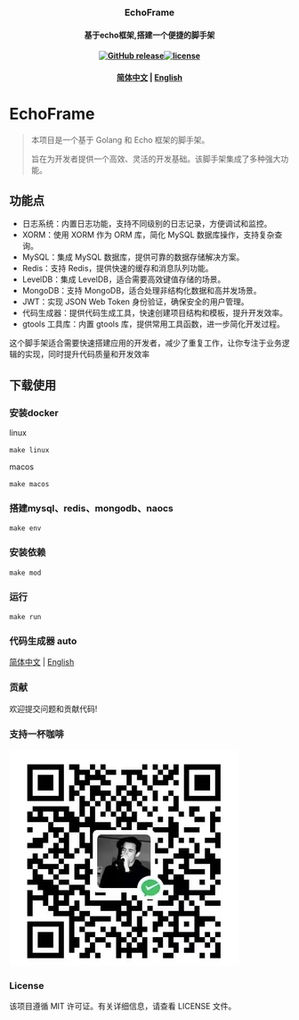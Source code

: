 ### <p align="center">EchoFrame</p>
#### <p align="center">基于echo框架,搭建一个便捷的脚手架</p>
#### <p align="center"><a href="https://github.com/jeffcail/cgncode/releases"><img src="https://img.shields.io/github/release/cgncode/releases.svg" alt="GitHub release"></a><a href="https://github.com/jeffcail/cgncode/blob/master/LICENSE"><img src="https://img.shields.io/github/license/mashape/apistatus.svg" alt="license"></a><p>
#### <p align="center"><a href="./README.md" target="_blank">简体中文</a> | <a href="./README_en.md" target="_blank">English</a> </p>

# EchoFrame
> 本项目是一个基于 Golang 和 Echo 框架的脚手架。
> 
> 旨在为开发者提供一个高效、灵活的开发基础。该脚手架集成了多种强大功能。


## 功能点

* 日志系统：内置日志功能，支持不同级别的日志记录，方便调试和监控。
* XORM：使用 XORM 作为 ORM 库，简化 MySQL 数据库操作，支持复杂查询。
* MySQL：集成 MySQL 数据库，提供可靠的数据存储解决方案。
* Redis：支持 Redis，提供快速的缓存和消息队列功能。
* LevelDB：集成 LevelDB，适合需要高效键值存储的场景。
* MongoDB：支持 MongoDB，适合处理非结构化数据和高并发场景。
* JWT：实现 JSON Web Token 身份验证，确保安全的用户管理。
* 代码生成器：提供代码生成工具，快速创建项目结构和模板，提升开发效率。
* gtools 工具库：内置 gtools 库，提供常用工具函数，进一步简化开发过程。 

这个脚手架适合需要快速搭建应用的开发者，减少了重复工作，让你专注于业务逻辑的实现，同时提升代码质量和开发效率

## 下载使用

### 安装docker
linux
```shell
make linux
```

macos
```shell
make macos
```

### 搭建mysql、redis、mongodb、naocs
```shell
make env
```

### 安装依赖
```shell
make mod
```

### 运行
```shell
make run
```

### 代码生成器 auto
<a href="./cmd/auto.README.md"  target="_blank">简体中文</a>
|
<a href="./cmd/auto.README_en.md"  target="_blank">English</a>

### 贡献
欢迎提交问题和贡献代码!

### 支持一杯咖啡
![wx](./cmd/auto/images/wx.jpg)

### License
该项目遵循 MIT 许可证。有关详细信息，请查看 LICENSE 文件。
